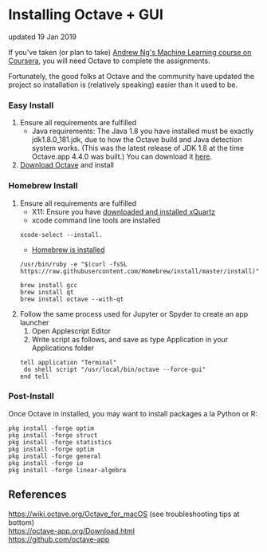 # Installing Octave + GUI
updated 19 Jan 2019

If you've taken (or plan to take) [Andrew Ng's Machine Learning course on Coursera](https://www.coursera.org/learn/machine-learning/), you will need Octave to complete the assignments.

Fortunately, the good folks at Octave and the community have updated the project so installation is (relatively speaking) easier than it used to be.

### Easy Install
1. Ensure all requirements are fulfilled
   * Java requirements:
     The Java 1.8 you have installed must be exactly jdk1.8.0_181.jdk, due to how the Octave build and Java detection system works. (This was the latest release of JDK 1.8 at the time Octave.app 4.4.0 was built.) You can download it [here](http://www.oracle.com/technetwork/java/javase/downloads/jdk8-downloads-2133151.html).
2. [Download Octave](https://github.com/octave-app/octave-app/releases/download/v4.4.0/Octave-4.4.0.dmg) and install
     
### Homebrew Install
1. Ensure all requirements are fulfilled
   * X11: Ensure you have [downloaded and installed xQuartz](https://www.xquartz.org/)
   * xcode command line tools are installed
   ```
   xcode-select --install.
   ```
   * [Homebrew is installed](https://brew.sh/)
   ```
   /usr/bin/ruby -e "$(curl -fsSL https://raw.githubusercontent.com/Homebrew/install/master/install)"
   ```
   ```
   brew install gcc
   brew install qt
   brew install octave --with-qt
   ```
2. Follow the same process used for Jupyter or Spyder to create an app launcher
   1. Open Applescript Editor
   2. Write script as follows, and save as type Application in your Applications folder
   ```
   tell application "Terminal"
    do shell script "/usr/local/bin/octave --force-gui"
   end tell
   ```


### Post-Install
Once Octave in installed, you may want to install packages a la Python or R:
```
pkg install -forge optim
pkg install -forge struct
pkg install -forge statistics
pkg install -forge optim
pkg install -forge general
pkg install -forge io
pkg install -forge linear-algebra
```

## References
https://wiki.octave.org/Octave_for_macOS (see troubleshooting tips at bottom)  
https://octave-app.org/Download.html  
https://github.com/octave-app
